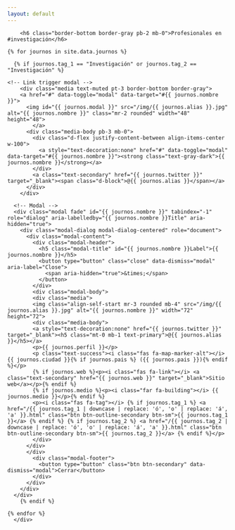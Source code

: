 ```yaml
---
layout: default
---
```

<div class="my-3 p-3 bg-white rounded box-shadow">
        <div id="results-container"></div>  

        <h6 class="border-bottom border-gray pb-2 mb-0">Profesionales en #investigación</h6>

    {% for journos in site.data.journos %}
	
	  {% if journos.tag_1 == "Investigación" or journos.tag_2 == "Investigación" %}

    <!-- Link trigger modal -->
        <div class="media text-muted pt-3 border-bottom border-gray">
        <a href="#" data-toggle="modal" data-target="#{{ journos.nombre }}">
          <img id="{{ journos.modal }}" src="/img/{{ journos.alias }}.jpg" alt="{{ journos.nombre }}" class="mr-2 rounded" width="48" height="48">
            </a>  
          <div class="media-body pb-3 mb-0">
            <div class="d-flex justify-content-between align-items-center w-100">
              <a style="text-decoration:none" href="#" data-toggle="modal" data-target="#{{ journos.nombre }}"><strong class="text-gray-dark">{{ journos.nombre }}</strong></a>
            </div>
            <a class="text-secondary" href="{{ journos.twitter }}" target="_blank"><span class="d-block">@{{ journos.alias }}</span></a>
          </div>
        </div>

      <!-- Modal -->
      <div class="modal fade" id="{{ journos.nombre }}" tabindex="-1" role="dialog" aria-labelledby="{{ journos.nombre }}Title" aria-hidden="true">
        <div class="modal-dialog modal-dialog-centered" role="document">
          <div class="modal-content">
            <div class="modal-header">
              <h5 class="modal-title" id="{{ journos.nombre }}Label">{{ journos.nombre }}</h5>
              <button type="button" class="close" data-dismiss="modal" aria-label="Close">
                <span aria-hidden="true">&times;</span>
              </button>
            </div>
            <div class="modal-body">
            <div class="media">
            <img class="align-self-start mr-3 rounded mb-4" src="/img/{{ journos.alias }}.jpg" alt="{{ journos.nombre }}" width="72" height="72">
            <div class="media-body">
            <a style="text-decoration:none" href="{{ journos.twitter }}" target="_blank"><h5 class="mt-0 mb-1 text-primary">@{{ journos.alias }}</h5></a>
            <p>{{ journos.perfil }}</p>
            <p class="text-success"><i class="fas fa-map-marker-alt"></i> {{ journos.ciudad }}{% if journos.pais %} ({{ journos.pais }}){% endif %}</p>
            {% if journos.web %}<p><i class="fas fa-link"></i> <a class="text-secondary" href="{{ journos.web }}" target="_blank">Sitio web</a></p>{% endif %}
            {% if journos.medio %}<p><i class="far fa-building"></i> {{ journos.medio }}</p>{% endif %}
            <p><i class="fas fa-tag"></i> {% if journos.tag_1 %} <a href="/{{ journos.tag_1 | downcase | replace: 'ó', 'o' | replace: 'á', 'a' }}.html" class="btn btn-outline-secondary btn-sm">{{ journos.tag_1 }}</a> {% endif %} {% if journos.tag_2 %} <a href="/{{ journos.tag_2 | downcase | replace: 'ó', 'o' | replace: 'á', 'a' }}.html" class="btn btn-outline-secondary btn-sm">{{ journos.tag_2 }}</a> {% endif %}</p>
            </div>
          </div>
          </div>
            <div class="modal-footer">
              <button type="button" class="btn btn-secondary" data-dismiss="modal">Cerrar</button>
            </div>
          </div>
        </div>
      </div>
        {% endif %}

    {% endfor %}
      </div>
